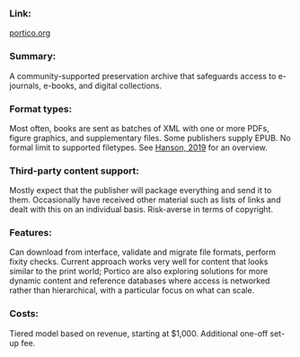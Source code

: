 ### Link: 
[portico.org](https://www.portico.org/) 

### Summary: 
A community-supported preservation archive that safeguards access to e-journals, e-books, and digital collections. 

### Format types: 
Most often, books are sent as batches of XML with one or more PDFs, figure graphics, and supplementary files. Some publishers supply EPUB. No formal limit to supported filetypes. See [Hanson, 2019](https://www.dpconline.org/blog/enhancing-services-to-preserve-new-forms-of-scholarship) for an overview.

### Third-party content support: 
Mostly expect that the publisher will package everything and send it to them. Occasionally have received other material such as lists of links and dealt with this on an individual basis. Risk-averse in terms of copyright.

### Features: 
Can download from interface, validate and migrate file formats, perform fixity checks. Current approach works very well for content that looks similar to the print world; Portico are also exploring solutions for more dynamic content and reference databases where access is networked rather than hierarchical, with a particular focus on what can scale. 

### Costs: 
Tiered model based on revenue, starting at $1,000. Additional one-off set-up fee.